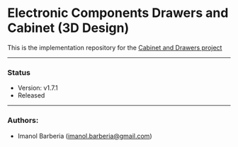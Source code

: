 # Electronic Components Drawers and Cabinet (3D Design)

This is the implementation repository for the [Cabinet and Drawers project](https://github.com/imanolbarberia/prj-comp-drawers)

---
### Status
* Version: v1.7.1
* Released
---
### Authors:
* Imanol Barberia (imanol.barberia@gmail.com)
